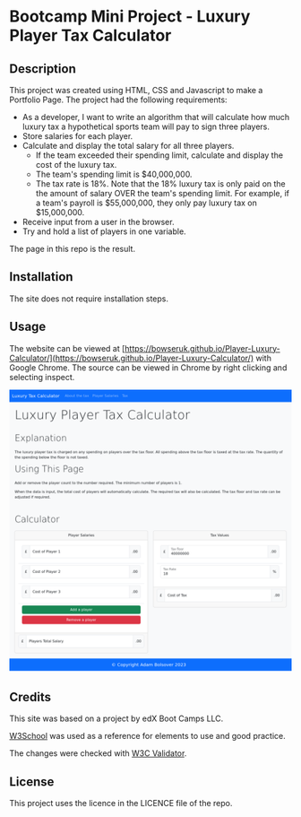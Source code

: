 # Bootcamp Mini Project - Luxury Player Tax Calculator

## Description 

This project was created using HTML, CSS and Javascript to make a Portfolio Page. The project had the following requirements:

* As a developer, I want to write an algorithm that will calculate how much luxury tax a hypothetical sports team will pay to sign three players.
* Store salaries for each player.
* Calculate and display the total salary for all three players.
  * If the team exceeded their spending limit, calculate and display the cost of the luxury tax.
  * The team's spending limit is $40,000,000.
  * The tax rate is 18%. Note that the 18% luxury tax is only paid on the the amount of salary OVER the team's spending limit. For example, if a team's payroll is $55,000,000, they only pay luxury tax on $15,000,000.
* Receive input from a user in the browser.
* Try and hold a list of players in one variable.

The page in this repo is the result.

## Installation

The site does not require installation steps.

## Usage 

The website can be viewed at [https://bowseruk.github.io/Player-Luxury-Calculator/](https://bowseruk.github.io/Player-Luxury-Calculator/) with Google Chrome. The source can be viewed in Chrome by right clicking and selecting inspect.

![Screenshot of the Webpage](assets/images/screenshot.png)

## Credits

This site was based on a project by edX Boot Camps LLC.

[W3School](https://www.w3schools.com/) was used as a reference for elements to use and good practice.

The changes were checked with [W3C Validator](https://validator.w3.org/).

## License

This project uses the licence in the LICENCE file of the repo.
